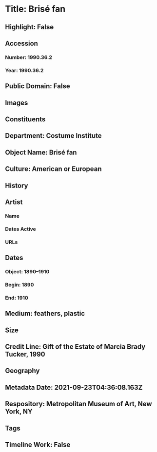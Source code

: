 # Title: Brisé fan
## Highlight: False
## Accession
### Number: 1990.36.2
### Year: 1990.36.2
## Public Domain: False
## Images
## Constituents
## Department: Costume Institute
## Object Name: Brisé fan
## Culture: American or European
## History
## Artist
### Name
### Dates Active
### URLs
## Dates
### Object: 1890–1910
### Begin: 1890
### End: 1910
## Medium: feathers, plastic
## Size
## Credit Line: Gift of the Estate of Marcia Brady Tucker, 1990
## Geography
## Metadata Date: 2021-09-23T04:36:08.163Z
## Respository: Metropolitan Museum of Art, New York, NY
## Tags
## Timeline Work: False